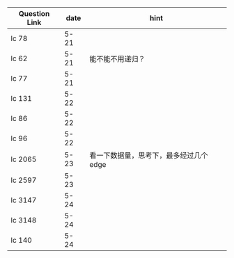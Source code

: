 | Question Link | date | hint                  |
|---------------|------|-----------------------|
| lc 78         | 5-21 |                       |
| lc 62         | 5-21 | 能不能不用递归？              |
| lc 77         | 5-21 |                       |
| lc 131        | 5-22 |                       |
| lc 86         | 5-22 |                       |
| lc 96         | 5-22 |                       |
| lc 2065       | 5-23 | 看一下数据量，思考下，最多经过几个edge |
| lc 2597       | 5-23 |                       |
| lc 3147       | 5-24 |                       |
| lc 3148       | 5-24 |                       |
| lc 140        | 5-24 |                       |


